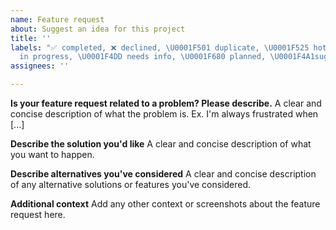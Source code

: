 ```yaml
---
name: Feature request
about: Suggest an idea for this project
title: ''
labels: "✅ completed, ❌ declined, \U0001F501 duplicate, \U0001F525 hot, \U0001F477
  in progress, \U0001F4DD needs info, \U0001F680 planned, \U0001F4A1suggestion, wontfix"
assignees: ''

---
```


**Is your feature request related to a problem? Please describe.**
A clear and concise description of what the problem is. Ex. I'm always frustrated when [...]

**Describe the solution you'd like**
A clear and concise description of what you want to happen.

**Describe alternatives you've considered**
A clear and concise description of any alternative solutions or features you've considered.

**Additional context**
Add any other context or screenshots about the feature request here.
